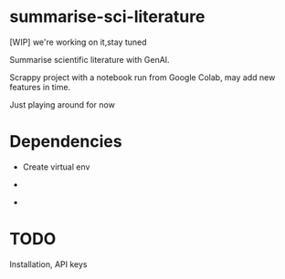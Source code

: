# summarise-sci-literature

[WIP] we're working on it,stay tuned

Summarise scientific literature with GenAI.

Scrappy project with a notebook run from Google Colab, may add new features in time.

Just playing around for now

# Dependencies

 - Create virtual env
 - ```pip install .[dev]'''
 - ```pre-commit install'''

# TODO
Installation, API keys
